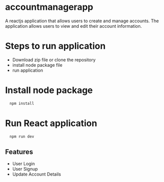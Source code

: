 
# accountmanagerapp

A reactjs application that allows users to create and manage accounts. The application allows users to view and edit their account information.

# Steps to run application

- Download zip file or clone the repository
- install node package file
- run application

# Install node package

```bash
  npm install
```
# Run React application

```bash
  npm run dev
```
## Features

- User Login
- User Signup 
- Update Account Details

